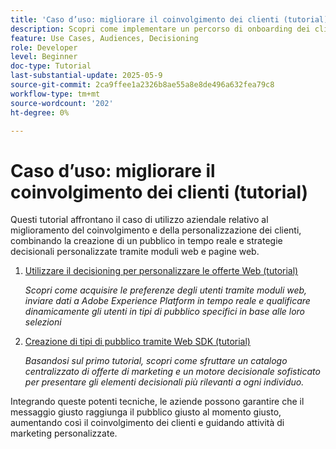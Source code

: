 ```yaml
---
title: 'Caso d’uso: migliorare il coinvolgimento dei clienti (tutorial)'
description: Scopri come implementare un percorso di onboarding dei clienti in Adobe Journey Optimizer (AJO). ​Il processo è destinato a nuovi membri fidelizzati, che distribuiscono e-mail e SMS personalizzati per incoraggiare i download dell’app. ​Include l’invio di un’e-mail di benvenuto, la verifica dell’installazione dell’app e il follow-up con i promemoria. ​Questo tutorial mostra anche come utilizzare l’assistente ai contenuti per creare e personalizzare i contenuti.
feature: Use Cases, Audiences, Decisioning
role: Developer
level: Beginner
doc-type: Tutorial
last-substantial-update: 2025-05-9
source-git-commit: 2ca9ffee1a2326b8ae55a8e8de496a632fea79c8
workflow-type: tm+mt
source-wordcount: '202'
ht-degree: 0%

---
```



# Caso d’uso: migliorare il coinvolgimento dei clienti (tutorial)

Questi tutorial affrontano il caso di utilizzo aziendale relativo al miglioramento del coinvolgimento e della personalizzazione dei clienti, combinando la creazione di un pubblico in tempo reale e strategie decisionali personalizzate tramite moduli web e pagine web.

1. [Utilizzare il decisioning per personalizzare le offerte Web (tutorial)](https://experienceleague.adobe.com/en/docs/journey-optimizer-learn/use-decisioning-to-personalize-web-offers/introduction)

   *Scopri come acquisire le preferenze degli utenti tramite moduli web, inviare dati a Adobe Experience Platform in tempo reale e qualificare dinamicamente gli utenti in tipi di pubblico specifici in base alle loro selezioni*


2. [Creazione di tipi di pubblico tramite Web SDK (tutorial)](https://experienceleague.adobe.com/en/docs/journey-optimizer-learn/create-audiences-using-web-sdk/introduction)

   *Basandosi sul primo tutorial, scopri come sfruttare un catalogo centralizzato di offerte di marketing e un motore decisionale sofisticato per presentare gli elementi decisionali più rilevanti a ogni individuo.*

Integrando queste potenti tecniche, le aziende possono garantire che il messaggio giusto raggiunga il pubblico giusto al momento giusto, aumentando così il coinvolgimento dei clienti e guidando attività di marketing personalizzate.